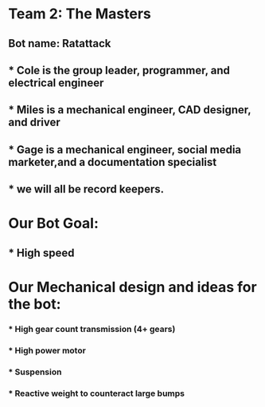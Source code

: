 # Team 2: The Masters

## Bot name: Ratattack

## * Cole is the group leader, programmer, and electrical engineer
## * Miles is a mechanical engineer, CAD designer, and driver
## * Gage is a mechanical engineer, social media marketer,and a documentation specialist
## * we will all be record keepers.

# Our Bot Goal:
## * High speed
# Our Mechanical design and ideas for the bot:
### * High gear count transmission (4+ gears)
### * High power motor
### * Suspension
### * Reactive weight to counteract large bumps

